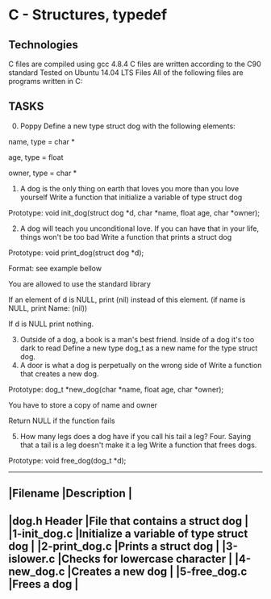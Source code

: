 # C - Structures, typedef

## Technologies
C files are compiled using gcc 4.8.4
C files are written according to the C90 standard
Tested on Ubuntu 14.04 LTS
Files
All of the following files are programs written in C:

## TASKS
0. Poppy
Define a new type struct dog with the following elements:

name, type = char *

age, type = float

owner, type = char *

1. A dog is the only thing on earth that loves you more than you love yourself
Write a function that initialize a variable of type struct dog

Prototype: void init_dog(struct dog *d, char *name, float age, char *owner);

2. A dog will teach you unconditional love. If you can have that in your life, things won't be too bad
Write a function that prints a struct dog

Prototype: void print_dog(struct dog *d);

Format: see example bellow

You are allowed to use the standard library

If an element of d is NULL, print (nil) instead of this element. (if name is NULL, print Name: (nil))

If d is NULL print nothing.

3. Outside of a dog, a book is a man's best friend. Inside of a dog it's too dark to read
Define a new type dog_t as a new name for the type struct dog.
4. A door is what a dog is perpetually on the wrong side of
Write a function that creates a new dog.

Prototype: dog_t *new_dog(char *name, float age, char *owner);

You have to store a copy of name and owner

Return NULL if the function fails

5. How many legs does a dog have if you call his tail a leg? Four. Saying that a tail is a leg doesn't make it a leg
Write a function that frees dogs.

Prototype: void free_dog(dog_t *d);

----------------------------------------------------------------
|Filename	|Description					|
----------------------------------------------------------------
|dog.h	Header  |File that contains a struct dog		|
|1-init_dog.c	|Initialize a variable of type struct dog	|
|2-print_dog.c	|Prints a struct dog				|
|3-islower.c	|Checks for lowercase character			|
|4-new_dog.c	|Creates a new dog				|
|5-free_dog.c	|Frees a dog					|
----------------------------------------------------------------

